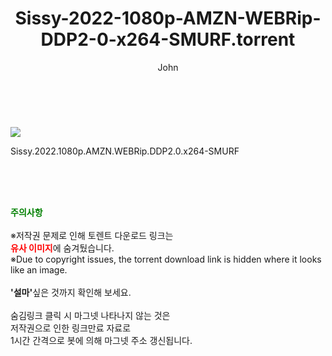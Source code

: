 ﻿---
layout: post
title:  "    Sissy-2022-1080p-AMZN-WEBRip-DDP2-0-x264-SMURF.torrent"
author: John
categories: [ 영화 ]
tags: [  ]
image: https://torrentrj56.com/uploadfile/full/a8139a8b7eb008fdea723b4dc83f15dc7162ec8e.jpg 
description: "    Sissy-2022-1080p-AMZN-WEBRip-DDP2-0-x264-SMURF torrent 정보 공유"
toc: true
toc_sticky: true
---

<br>
<p><img src="https://torrentrj56.com/uploadfile/full/a8139a8b7eb008fdea723b4dc83f15dc7162ec8e.jpg"/></p>
 Sissy.2022.1080p.AMZN.WEBRip.DDP2.0.x264-SMURF  
    
<br><br><br>
<p data-ke-size="size16"><b><span style="color: green;">주의사항</span></b><br /><br />※저작권 문제로 인해 토렌트 다운로드 링크는<br /><b><span style="color: red;">유사 이미지</span></b>에 숨겨뒀습니다.<br />※Due to copyright issues, the torrent download link is hidden where it looks like an image.<br /><br /><b>'설마'</b>싶은 것까지 확인해 보세요.<br /><br />숨김링크 클릭 시 마그넷 나타나지 않는 것은<br />저작권으로 인한 링크만료 자료로<br />1시간 간격으로 봇에 의해 마그넷 주소 갱신됩니다.</p>
